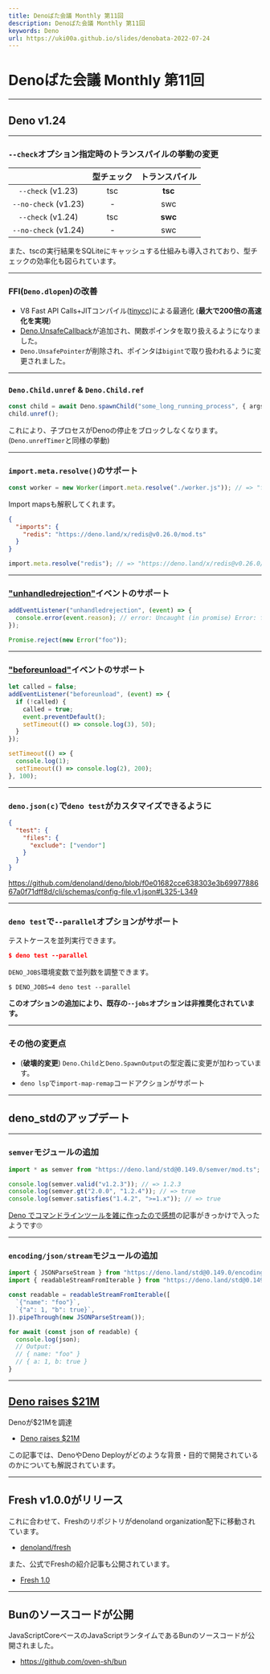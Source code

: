 ```yaml
---
title: Denoばた会議 Monthly 第11回
description: Denoばた会議 Monthly 第11回
keywords: Deno
url: https://uki00a.github.io/slides/denobata-2022-07-24
---
```


# Denoばた会議 Monthly 第11回

<!-- _class: lead -->

---

## Deno v1.24

<!-- _class: lead -->

---

### `--check`オプション指定時のトランスパイルの挙動の変更

||型チェック|トランスパイル|
|:---:|:---:|:---:|
|`--check` (v1.23)|tsc|**tsc**|
|`--no-check` (v1.23)|-|swc|
|`--check` (v1.24)|tsc|**swc**|
|`--no-check` (v1.24)|-|swc|

また、tscの実行結果をSQLiteにキャッシュする仕組みも導入されており、型チェックの効率化も図られています。

---

### FFI(`Deno.dlopen`)の改善

- V8 Fast API Calls+JITコンパイル([tinycc](https://github.com/TinyCC/tinycc))による最適化 (**最大で200倍の高速化を実現**)
- [Deno.UnsafeCallback](https://doc.deno.land/https://raw.githubusercontent.com/denoland/deno/v1.24.0/cli/dts/lib.deno.unstable.d.ts/~/Deno.UnsafeCallback)が追加され、関数ポインタを取り扱えるようになりました。
- `Deno.UnsafePointer`が削除され、ポインタは`bigint`で取り扱われるように変更されました。

---

### `Deno.Child.unref` & `Deno.Child.ref` 

```typescript
const child = await Deno.spawnChild("some_long_running_process", { args });
child.unref();
```

これにより、子プロセスがDenoの停止をブロックしなくなります。(`Deno.unrefTimer`と同様の挙動)

---

### `import.meta.resolve()`のサポート

```ts
const worker = new Worker(import.meta.resolve("./worker.js")); // => "file:///home/uki00a/dev/worker.js"
```

Import mapsも解釈してくれます。

```json
{
  "imports": {
    "redis": "https://deno.land/x/redis@v0.26.0/mod.ts"
  }
}
```

```ts
import.meta.resolve("redis"); // => "https://deno.land/x/redis@v0.26.0/mod.ts"
```

---

### ["unhandledrejection"](https://developer.mozilla.org/ja/docs/Web/API/Window/unhandledrejection_event)イベントのサポート

```ts
addEventListener("unhandledrejection", (event) => {
  console.error(event.reason); // error: Uncaught (in promise) Error: foo
});

Promise.reject(new Error("foo"));
```

---

### ["beforeunload"](https://developer.mozilla.org/ja/docs/Web/API/Window/beforeunload_event)イベントのサポート

```ts
let called = false;
addEventListener("beforeunload", (event) => {
  if (!called) {
    called = true;
    event.preventDefault();
    setTimeout(() => console.log(3), 50);
  }
});

setTimeout(() => {
  console.log(1);
  setTimeout(() => console.log(2), 200);
}, 100);
```

---

### `deno.json(c)`で`deno test`がカスタマイズできるように

```json
{
  "test": {
    "files": {
      "exclude": ["vendor"]
    }
  }
}
```

https://github.com/denoland/deno/blob/f0e01682cce638303e3b6997788667a0f71dff8d/cli/schemas/config-file.v1.json#L325-L349

---

### `deno test`で`--parallel`オプションがサポート

テストケースを並列実行できます。

```json
$ deno test --parallel
```

`DENO_JOBS`環境変数で並列数を調整できます。

```shell
$ DENO_JOBS=4 deno test --parallel
```

**このオプションの追加により、既存の`--jobs`オプションは非推奨化されています。**

---

### その他の変更点

- (**破壊的変更**) `Deno.Child`と`Deno.SpawnOutput`の型定義に変更が加わっています。
- `deno lsp`で`import-map-remap`コードアクションがサポート

---

## deno_stdのアップデート

<!-- _class: lead -->

---

### `semver`モジュールの追加

```typescript
import * as semver from "https://deno.land/std@0.149.0/semver/mod.ts";

console.log(semver.valid("v1.2.3")); // => 1.2.3
console.log(semver.gt("2.0.0", "1.2.4")); // => true
console.log(semver.satisfies("1.4.2", ">=1.x")); // => true
```

[Deno でコマンドラインツールを雑に作ったので感想](https://zenn.dev/sosukesuzuki/articles/177c782f8110ba)の記事がきっかけで入ったようです🙄

---

### `encoding/json/stream`モジュールの追加

```typescript
import { JSONParseStream } from "https://deno.land/std@0.149.0/encoding/json/stream.ts";
import { readableStreamFromIterable } from "https://deno.land/std@0.149.0/streams/conversion.ts";

const readable = readableStreamFromIterable([
  `{"name": "foo"}`,
  `{"a": 1, "b": true}`,
]).pipeThrough(new JSONParseStream());

for await (const json of readable) {
  console.log(json);
  // Output:
  // { name: "foo" }
  // { a: 1, b: true }
}
```

---

## [Deno raises $21M](https://deno.com/blog/series-a)

Denoが$21Mを調達

- [Deno raises $21M](https://deno.com/blog/series-a)

この記事では、DenoやDeno Deployがどのような背景・目的で開発されているのかについても解説されています。

---

## Fresh v1.0.0がリリース

これに合わせて、Freshのリポジトリがdenoland organization配下に移動されています。

- [denoland/fresh](https://github.com/denoland/fresh)

また、公式でFreshの紹介記事も公開されています。

- [Fresh 1.0](https://deno.com/blog/fresh-is-stable)

---

## Bunのソースコードが公開

JavaScriptCoreベースのJavaScriptランタイムであるBunのソースコードが公開されました。

- https://github.com/oven-sh/bun

